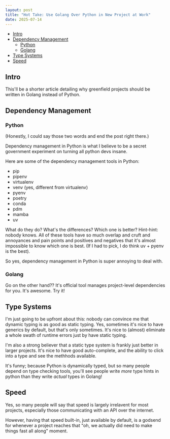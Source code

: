 ```yaml
---
layout: post
title: "Hot Take: Use Golang Over Python in New Project at Work"
date: 2025-07-14
---
```


<!--toc:start-->
- [Intro](#intro)
- [Dependency Management](#dependency-management)
  - [Python](#python)
  - [Golang](#golang)
- [Type Systems](#type-systems)
- [Speed](#speed)
<!--toc:end-->

## Intro

This'll be a shorter article detailing why greenfield projects should be written 
in Golang instead of Python.

## Dependency Management

### Python

(Honestly, I could say those two words and end the post right there.)

Dependency management in Python is what I believe to be a secret government experiment on turning all
python devs insane. 

Here are some of the dependency management tools in Python:
- pip
- pipenv
- virtualenv
- venv (yes, different from virtualenv)
- pyenv
- poetry
- conda
- pdm
- mamba
- uv

What do they do? What's the differences? Which one is better? Hint-hint: nobody knows. All of these tools
have so much overlap and cruft and annoyances and pain points and positives and negatives that it's 
almost impossible to know which one is best. (If I had to pick, I do think uv + pyenv is the best).

So yes, dependency management in Python is super annoying to deal with.

### Golang

Go on the other hand?? It's official tool manages project-level dependencies for you. It's awesome. Try it!

## Type Systems

I'm just going to be upfront about this: nobody can convince me that dynamic typing is as good as static
typing. Yes, sometimes it's nice to have generics by default, but that's only sometimes. It's nice to 
(almost) eliminate a whole swath of runtime errors just by have static typing.

I'm also a strong believer that a static type system is frankly just better in larger projects. It's
nice to have good auto-complete, and the ability to click into a type and see the methhods available. 

It's funny; because Python is dynamically typed, but so many people depend on type checking tools,
you'll see people write *more* type hints in python than they write *actual* types in Golang!

## Speed

Yes, so many people will say that speed is largely irrelavent for most projects, especially those 
communicating with an API over the internet. 

However, having that speed built-in, just available by default, is a godsend for whenever a project reaches
that "oh, we actually did need to make things fast all along" moment. 


